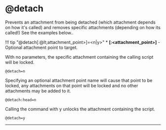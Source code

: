 # @detach

Prevents an attachment from being detached (which attachment depends on how it's called) and removes specific attachments (depending on how its called!) See the examples below..

!!! tip "@detach[:@lt;attachment_point&gt;]=&lt;n|y&gt;"
    * **[:&lt;attachment_point&gt;]** - Optional attachment point to target.

With no parameters, the specific attachment containing the calling script will be locked.

    @detach=n

Specifying an optional attachment point name will cause that point to be locked, any attachments on that point will be locked and no other attachments may be added to it.

    @detach:head=n

Calling the command with y unlocks the attachment containing the script.

    @detach=y

---

